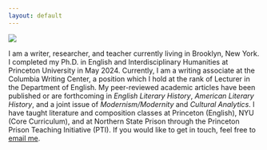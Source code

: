 ```yaml
---
layout: default
---
```


![](https://www.fedorkarmanov.com/fk_small.jpeg)


I am a writer, researcher, and teacher currently living in Brooklyn, New York. I completed my Ph.D. in English and Interdisciplinary Humanities at Princeton University in May 2024. Currently, I am a writing associate at the Columbia Writing Center, a position which I hold at the rank of Lecturer in the Department of English. My peer-reviewed academic articles have been published or are forthcoming in _English Literary History_, _American Literary History_, and a joint issue of _Modernism/Modernity_ and _Cultural Analytics_. I have taught literature and composition classes at Princeton (English), NYU (Core Curriculum), and at Northern State Prison through the Princeton Prison Teaching Initiative (PTI). If you would like to get in touch, feel free to [email me](mailto:karmanov@princeton.edu).